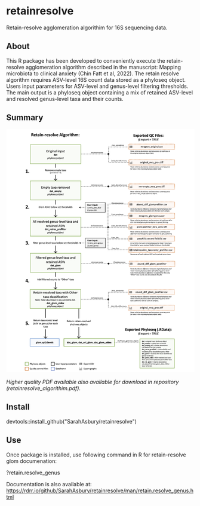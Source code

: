 # retainresolve
Retain-resolve agglomeration algorithim for 16S sequencing data. 

 
 ## About 

This R package has been developed to conveniently execute the retain-resolve agglomeration algorithm described in the manuscript: Mapping microbiota to clinical anxiety (Chin Fatt et al, 2022). The retain resolve algorithm requires ASV-level 16S count data stored as a phyloseq object. Users input parameters for ASV-level and genus-level filtering thresholds. The main output is a phyloseq object containing a mix of retained ASV-level and resolved genus-level taxa and their counts. 


## Summary
![Retain-resolve algorithim summary](folder/retainresolve_algorithim.png)

*Higher quality PDF available also available for download in repository (retainresolve_algorithim.pdf).*



## Install
devtools::install_github("SarahAsbury/retainresolve")


## Use
Once package is installed, use following command in R for retain-resolve glom documenation:

?retain.resolve_genus


Documentation is also available at: 
https://rdrr.io/github/SarahAsbury/retainresolve/man/retain.resolve_genus.html

